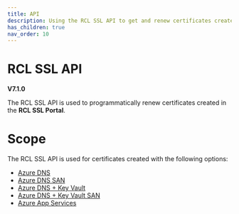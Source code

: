```yaml
---
title: API
description: Using the RCL SSL API to get and renew certificates created in the RCL SSL portal
has_children: true
nav_order: 10
---
```


# RCL SSL API
**V7.1.0**

The RCL SSL API is used to programmatically renew certificates created in the **RCL SSL Portal**. 

# Scope

The RCL SSL API is used for certificates created with the following options:

- [Azure DNS](../portal/azure-dns.md)
- [Azure DNS SAN](../portal/azure-dns-san.md)
- [Azure DNS + Key Vault](../portal/azure-keyvault.md)
- [Azure DNS + Key Vault SAN](../portal/azure-keyvault-san.md)
- [Azure App Services](../portal/azure-appservice.md)


